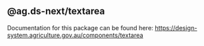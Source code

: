 ## @ag.ds-next/textarea

Documentation for this package can be found here: https://design-system.agriculture.gov.au/components/textarea
